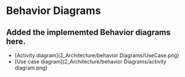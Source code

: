 # Behavior Diagrams

## Added the implememted Behavior diagrams here. 
* [Activity diagram](2_Architecture/behavior Diagrams/UseCase.png)
* [Use case diagram](2_Architecture/behavior Diagrams/activity diagram.png)
